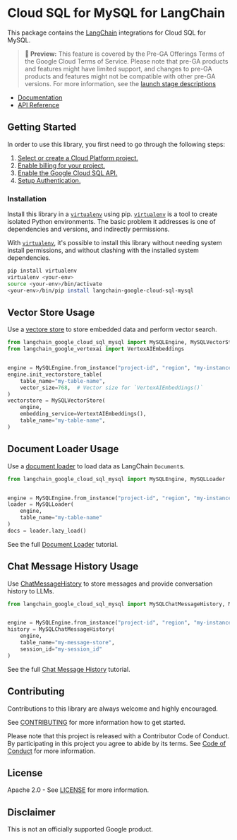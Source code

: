 # Cloud SQL for MySQL for LangChain

This package contains the [LangChain][langchain] integrations for Cloud SQL for MySQL.

> **🧪 Preview:** This feature is covered by the Pre-GA Offerings Terms of the Google Cloud Terms of Service. Please note that pre-GA products and features might have limited support, and changes to pre-GA products and features might not be compatible with other pre-GA versions. For more information, see the [launch stage descriptions](https://cloud.google.com/products#product-launch-stages)

* [Documentation](docs/)
* [API Reference]()

## Getting Started

In order to use this library, you first need to go through the following steps:

1. [Select or create a Cloud Platform project.][project]
2. [Enable billing for your project.][billing]
3. [Enable the Google Cloud SQL API.][api]
4. [Setup Authentication.][auth]

### Installation

Install this library in a [`virtualenv`][venv] using pip. [`virtualenv`][venv] is a tool to
create isolated Python environments. The basic problem it addresses is one of
dependencies and versions, and indirectly permissions.

With [`virtualenv`][venv], it's possible to install this library without needing system
install permissions, and without clashing with the installed system
dependencies.

```bash
pip install virtualenv
virtualenv <your-env>
source <your-env>/bin/activate
<your-env>/bin/pip install langchain-google-cloud-sql-mysql
```

## Vector Store Usage

Use a [vectore store](https://python.langchain.com/docs/modules/data_connection/vectorstores/) to store
embedded data and perform vector search.

```python
from langchain_google_cloud_sql_mysql import MySQLEngine, MySQLVectorStore
from langchain_google_vertexai import VertexAIEmbeddings


engine = MySQLEngine.from_instance("project-id", "region", "my-instance", "my-database")
engine.init_vectorstore_table(
    table_name="my-table-name",
    vector_size=768,  # Vector size for `VertexAIEmbeddings()`
)
vectorstore = MySQLVectorStore(
    engine,
    embedding_service=VertextAIEmbeddings(),
    table_name="my-table-name",
)
```

## Document Loader Usage

Use a [document loader](https://python.langchain.com/docs/modules/data_connection/document_loaders/) to load data as LangChain `Document`s.

```python
from langchain_google_cloud_sql_mysql import MySQLEngine, MySQLLoader


engine = MySQLEngine.from_instance("project-id", "region", "my-instance", "my-database")
loader = MySQLLoader(
    engine,
    table_name="my-table-name"
)
docs = loader.lazy_load()
```

See the full [Document Loader][loader] tutorial.

## Chat Message History Usage

Use [ChatMessageHistory](https://python.langchain.com/docs/modules/memory/chat_messages/) to store messages and provide conversation history to LLMs.

```python
from langchain_google_cloud_sql_mysql import MySQLChatMessageHistory, MySQLEngine


engine = MySQLEngine.from_instance("project-id", "region", "my-instance", "my-database")
history = MySQLChatMessageHistory(
    engine,
    table_name="my-message-store",
    session_id="my-session_id"
)
```

See the full [Chat Message History][history] tutorial.

## Contributing

Contributions to this library are always welcome and highly encouraged.

See [CONTRIBUTING](CONTRIBUTING.md) for more information how to get started.

Please note that this project is released with a Contributor Code of Conduct. By participating in
this project you agree to abide by its terms. See [Code of Conduct](CODE_OF_CONDUCT.md) for more
information.

## License

Apache 2.0 - See [LICENSE](LICENSE) for more information.

## Disclaimer

This is not an officially supported Google product.

[project]: https://console.cloud.google.com/project
[billing]: https://cloud.google.com/billing/docs/how-to/modify-project#enable_billing_for_a_project
[api]: https://console.cloud.google.com/flows/enableapi?apiid=sqladmin.googleapis.com
[auth]: https://googleapis.dev/python/google-api-core/latest/auth.html
[venv]: https://virtualenv.pypa.io/en/latest/
[loader]: ./docs/document_loader.ipynb
[history]: ./docs/chat_message_history.ipynb
[langchain]: https://github.com/langchain-ai/langchain
